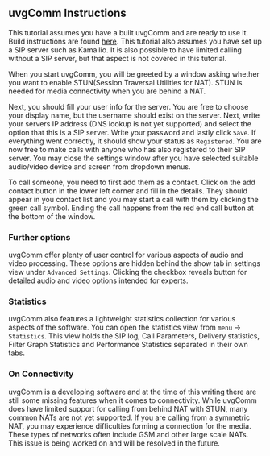 ## uvgComm Instructions

This tutorial assumes you have a built uvgComm and are ready to use it. Build instructions are found [here](BUILDING.md). This tutorial also assumes you have set up a SIP server such as Kamailio. It is also possible to have limited calling without a SIP server, but that aspect is not covered in this tutorial.

When you start uvgComm, you will be greeted by a window asking whether you want to enable STUN(Session Traversal Utilities for NAT). STUN is needed for media connectivity when you are behind a NAT.

Next, you should fill your user info for the server. You are free to choose your display name, but the username should exist on the server. Next, write your servers IP address (DNS lookup is not yet supported) and select the option that this is a SIP server. Write your password and lastly click `Save`. If everything went correctly, it should show your status as `Registered`. You are now free to make calls with anyone who has also registered to their SIP server. You may close the settings window after you have selected suitable audio/video device and screen from dropdown menus.

To call someone, you need to first add them as a contact. Click on the add contact button in the lower left corner and fill in the details. They should appear in you contact list and you may start a call with them by clicking the green call symbol. Ending the call happens from the red end call button at the bottom of the window.

### Further options

uvgComm offer plenty of user control for various aspects of audio and video processing. These options are hidden behind the show tab in settings view under `Advanced Settings`. Clicking the checkbox reveals button for detailed audio and video options intended for experts.

### Statistics

uvgComm also features a lightweight statistics collection for various aspects of the software. You can open the statistics view from `menu` -> `Statistics`. This view holds the SIP log, Call Parameters, Delivery statistics, Filter Graph Statistics and Performance Statistics separated in their own tabs.

### On Connectivity

uvgComm is a developing software and at the time of this writing there are still some missing features when it comes to connectivity. While uvgComm does have limited support for calling from behind NAT with STUN, many common NATs are not yet supported. If you are calling from a symmetric NAT, you may experience difficulties forming a connection for the media. These types of networks often include GSM and other large scale NATs. This issue is being worked on and will be resolved in the future.
